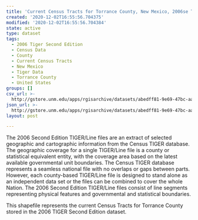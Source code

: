 ```yaml
---
title: 'Current Census Tracts for Torrance County, New Mexico, 2006se TIGER'
created: '2020-12-02T16:55:56.704375'
modified: '2020-12-02T16:55:56.704384'
state: active
type: dataset
tags:
  - 2006 Tiger Second Edition
  - Census Data
  - County
  - Current Census Tracts
  - New Mexico
  - Tiger Data
  - Torrance County
  - United States
groups: []
csv_url: >-
  http://gstore.unm.edu/apps/rgisarchive/datasets/abedff81-9e69-47bc-aa0d-c14170f4ff16/tgr2006se_torr_trtcu.derived.csv
json_url: >-
  http://gstore.unm.edu/apps/rgisarchive/datasets/abedff81-9e69-47bc-aa0d-c14170f4ff16/tgr2006se_torr_trtcu.derived.json
layout: post

---
```

The 2006 Second Edition TIGER/Line files are an extract of selected geographic and cartographic information from the Census TIGER database.  The geographic coverage for a single TIGER/Line file is a county or statistical equivalent entity, with the coverage area based on the latest available governmental unit boundaries. The Census TIGER database represents a seamless national file with no overlaps or gaps between parts.  However, each county-based TIGER/Line file is designed to stand alone as an independent data set or the files can be combined to cover the whole Nation.  The 2006 Second Edition  TIGER/Line files consist of line segments representing physical features and governmental and statistical boundaries.  

This shapefile represents the current Census Tracts for Torrance County stored in the 2006 TIGER Second Edition dataset.
